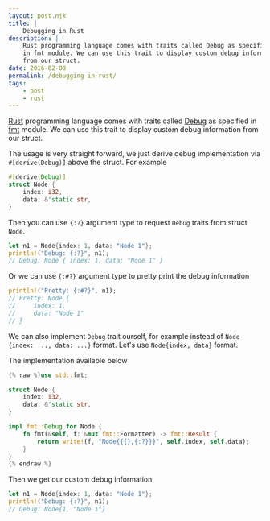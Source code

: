 ```yaml
---
layout: post.njk
title: |
    Debugging in Rust
description: |
    Rust programming language comes with traits called Debug as specified
    in fmt module. We can use this trait to display custom debug information
    from our struct.
date: 2016-02-08
permalink: /debugging-in-rust/
tags:
    - post
    - rust
---
```


[Rust][rust] programming language comes with traits called [Debug][dbg] as
specified in [fmt][fmt] module. We can use this trait to display custom debug
information from our struct.

The usage is very straight forward, we just derive debug implementation via
`#[derive(Debug)]` above the struct. For example

```rust
#[derive(Debug)]
struct Node {
    index: i32,
    data: &'static str,
}
```

Then you can use `{:?}` argument type to request `Debug` traits from struct
`Node`.

```rust
let n1 = Node{index: 1, data: "Node 1"};
println!("Debug: {:?}", n1);
// Debug: Node { index: 1, data: "Node 1" }
```

Or we can use `{:#?}` argument type to pretty print the debug information

```rust
println!("Pretty: {:#?}", n1);
// Pretty: Node {
//     index: 1,
//     data: "Node 1"
// }
```

We can also implement `Debug` trait ourself, for example instead of
`Node {index: ..., data: ...}` format. Let's use `Node{index, data}` format.

The implementation available below

```rust
{% raw %}use std::fmt;

struct Node {
    index: i32,
    data: &'static str,
}

impl fmt::Debug for Node {
    fn fmt(&self, f: &mut fmt::Formatter) -> fmt::Result {
        return write!(f, "Node{{{},{:?}}}", self.index, self.data);
    }
}
{% endraw %}
```

Then we get our custom debug information

```rust
let n1 = Node{index: 1, data: "Node 1"};
println!("Debug: {:?}", n1);
// Debug: Node{1, "Node 1"}
```

[rust]: https://rust-lang.org
[dbg]: https://doc.rust-lang.org/std/fmt/trait.Debug.html
[fmt]: https://doc.rust-lang.org/std/fmt/index.html
